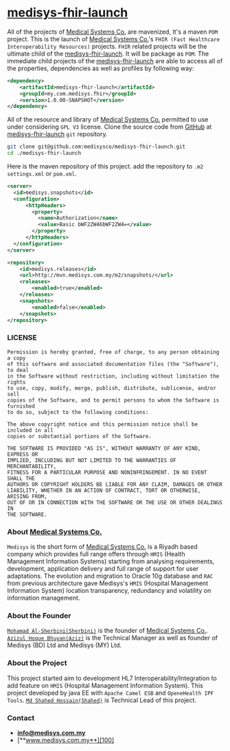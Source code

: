 # [medisys-fhir-launch][103]

All of the projects of  [Medical Systems Co.][100]  are mavenized, It's a maven  `POM` project. This is the launch of [Medical Systems Co.][100]'s `FHIR (Fast Healthcare Interoperability Resources)` projects. `FHIR` related projects will be the ultimate child of the [medisys-fhir-launch][103]. It will be package as `POM`. The immediate child projects of the [medisys-fhir-launch][103] are able to access all of the properties, dependencies as well as profiles by following way:


```xml
<dependency>
    <artifactId>medisys-fhir-launch</artifactId>
    <groupId>my.com.medisys.fhir</groupId>
    <version>1.0.00-SNAPSHOT</version>
</dependency>
```
All of the resource and library of [Medical Systems Co.][100] permitted to use under considering `GPL V3` license. Clone the source code from [GitHub][101] at [medisys-fhir-launch][103] `git` repository.

```bash
git clone git@github.com:medisysco/medisys-fhir-launch.git
cd ./medisys-fhir-launch

```

Here is the maven repository of this project. add the repository to `.m2` `settings.xml` or `pom.xml`.


```xml
<server>
  <id>medisys.snapshots</id>
  <configuration>
      <httpHeaders>
        <property>
          <name>Authorization</name>
          <value>Basic bWF2ZW46bWF2ZW4=</value>
        </property>
      </httpHeaders>
  </configuration>
</server>

<repository>
    <id>medisys.releases</id>
    <url>http://mvn.medisys.com.my/m2/snapshots/</url>
    <releases>
        <enabled>true</enabled>
    </releases>
    <snapshots>
        <enabled>false</enabled>
    </snapshots>
</repository>
```

### LICENSE

```
Permission is hereby granted, free of charge, to any person obtaining a copy
of this software and associated documentation files (the "Software"), to deal
in the Software without restriction, including without limitation the rights
to use, copy, modify, merge, publish, distribute, sublicense, and/or sell
copies of the Software, and to permit persons to whom the Software is furnished
to do so, subject to the following conditions:

The above copyright notice and this permission notice shall be included in all
copies or substantial portions of the Software.

THE SOFTWARE IS PROVIDED "AS IS", WITHOUT WARRANTY OF ANY KIND, EXPRESS OR
IMPLIED, INCLUDING BUT NOT LIMITED TO THE WARRANTIES OF MERCHANTABILITY,
FITNESS FOR A PARTICULAR PURPOSE AND NONINFRINGEMENT. IN NO EVENT SHALL THE
AUTHORS OR COPYRIGHT HOLDERS BE LIABLE FOR ANY CLAIM, DAMAGES OR OTHER
LIABILITY, WHETHER IN AN ACTION OF CONTRACT, TORT OR OTHERWISE, ARISING FROM,
OUT OF OR IN CONNECTION WITH THE SOFTWARE OR THE USE OR OTHER DEALINGS IN
THE SOFTWARE.
```

### About [Medical Systems Co.][100]

`Medisys` is the short form of [Medical Systems Co.][100] is a Riyadh based company which provides full range offers through `HMIS` (Health Management Information Systems) starting from analysing requirements, development, application delivery and full range of support for user adaptations. The evolution and migration to Oracle 10g database and `RAC` from previous architecture gave Medisys's `HMIS` (Hospital Management Information System) location transparency, redundancy and volatility on information management.


### About the Founder

[`Mohamad Al-Sherbini(Sherbini)`][201] is the founder of [Medical Systems Co.][100]. [`Azizul Hoque Bhuyan(Aziz)`][202] is the Technical Manager as well as founder of Medisys (BD) Ltd and Medisys (MY) Ltd.


### About the Project

This project started aim to development HL7 Interoperability/Integration to add feature on `HMIS` (Hospital Management Information System). This project developed by java EE with `Apache Camel ESB` and `OpeneHealth IPF Tools`. [`Md Shahed Hossain(Shahed)`][203] is Technical Lead of this project.


### Contact

- [**info@medisys.com.my**][200]
- [**www.medisys.com.my**][100] 


[100]:  http://www.medisys.com.my "Medical Systems Co."
[101]:  https://github.com/ "GitHub"
[102]:  https://github.com/medisysco/medisys-fhir-parent "medisys-fhir-parent"
[103]:  https://github.com/medisysco/medisys-fhir-launch "medisys-fhir-launch"

[200]:  mailto:info@medisys.com.my "Medisys Contact"
[201]:  mailto:sherbini@medisys.com.my "Mohamad Al-Sherbini(Sherbini)"
[202]:  mailto:aziz@medisys.com.my "Azizul Hoque Bhuyan(Aziz)"
[203]:  mailto:shahed@medisys.com.my "Md Shahed Hossain(Shahed)"
